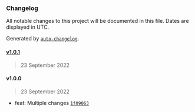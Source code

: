 ### Changelog

All notable changes to this project will be documented in this file. Dates are displayed in UTC.

Generated by [`auto-changelog`](https://github.com/CookPete/auto-changelog).

#### [v1.0.1](https://github.com/ilyub/types-fix/compare/v1.0.0...v1.0.1)

> 23 September 2022

#### v1.0.0

> 23 September 2022

- feat: Multiple changes [`1f09063`](https://github.com/ilyub/types-fix/commit/1f090638acaac872ccc4ca0814ef59b9f8f78efb)
